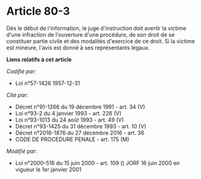 # Article 80-3

Dès le début de l'information, le juge d'instruction doit avertir la victime d'une infraction de l'ouverture d'une procédure,
de son droit de se constituer partie civile et des modalités d'exercice de ce droit. Si la victime est mineure, l'avis est
donné à ses représentants légaux.

**Liens relatifs à cet article**

_Codifié par_:

  - Loi n°57-1426 1957-12-31

_Cité par_:

  - Décret n°91-1266 du 19 décembre 1991 - art. 34 (V)
  - Loi n°93-2 du 4 janvier 1993 - art. 226 (V)
  - Loi n°93-1013 du 24 août 1993 - art. 49 (V)
  - Décret n°93-1425 du 31 décembre 1993 - art. 10 (V)
  - Décret n°2016-1876 du 27 décembre 2016 - art. 36
  - CODE DE PROCEDURE PENALE - art. 175 (M)

_Modifié par_:

  - Loi n°2000-516 du 15 juin 2000 - art. 109 () JORF 16 juin 2000 en vigueur le 1er janvier 2001

